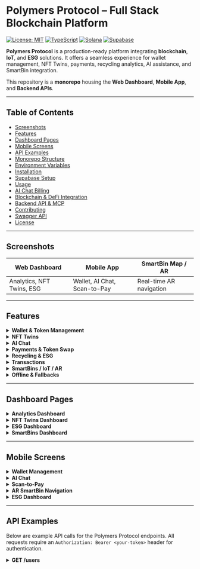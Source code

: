 # Polymers Protocol – Full Stack Blockchain Platform

[![License: MIT](https://img.shields.io/badge/License-MIT-blue.svg)](https://opensource.org/licenses/MIT)
[![TypeScript](https://img.shields.io/badge/TypeScript-4.9-blue)](https://www.typescriptlang.org/)
[![Solana](https://img.shields.io/badge/Solana-Mainnet-green)](https://solana.com/)
[![Supabase](https://img.shields.io/badge/Supabase-Postgres-3ECF8E)](https://supabase.com/)

**Polymers Protocol** is a production-ready platform integrating **blockchain**, **IoT**, and **ESG** solutions. It offers a seamless experience for wallet management, NFT Twins, payments, recycling analytics, AI assistance, and SmartBin integration.

This repository is a **monorepo** housing the **Web Dashboard**, **Mobile App**, and **Backend APIs**.

---

## Table of Contents

- [Screenshots](#screenshots)
- [Features](#features)
- [Dashboard Pages](#dashboard-pages)
- [Mobile Screens](#mobile-screens)
- [API Examples](#api-examples)
- [Monorepo Structure](#monorepo-structure)
- [Environment Variables](#environment-variables)
- [Installation](#installation)
- [Supabase Setup](#supabase-setup)
- [Usage](#usage)
- [AI Chat Billing](#ai-chat-billing)
- [Blockchain & DeFi Integration](#blockchain--defi-integration)
- [Backend API & MCP](#backend-api--mcp)
- [Contributing](#contributing)
- [Swagger API](#swagger-api)
- [License](#license)

---

## Screenshots

| **Web Dashboard** | **Mobile App** | **SmartBin Map / AR** |
|--------------------|----------------|-----------------------|
| Analytics, NFT Twins, ESG | Wallet, AI Chat, Scan-to-Pay | Real-time AR navigation |

---

## Features

<details>
<summary><strong>Wallet & Token Management</strong></summary>

- Supports **Phantom**, **Solflare**, **Backpack**, **Privy**, embedded wallet, and biometric fallback  
- Manage **SOL**, **PLY**, **CARB**, **USDC** tokens  
- Staking and NFT Twin rewards  
- Automatic updates post-blockchain actions  

</details>

<details>
<summary><strong>NFT Twins</strong></summary>

- Staking, evolution, gamification, and reward claiming  
- Rewards linked to token issuance  

</details>

<details>
<summary><strong>AI Chat</strong></summary>

- GPT-powered chat with **PLY token billing**  
- Free: 10 messages per user  
- Additional: 10 messages = 100,000 PLY  
- Saved prompts with quick-insert functionality  

</details>

<details>
<summary><strong>Payments & Token Swap</strong></summary>

- Token swaps via **Jupiter** and **Raydium**  
- Payments with **SOL**, **PLY**, **CARB**, **USDC**, or **Blinks**  
- QR/NFC scan-to-pay with manual fallback  

</details>

<details>
<summary><strong>Recycling & ESG</strong></summary>

- Track recycled items, CO2 reduction, and plastic collected  
- City-level dashboards and leaderboards  

</details>

<details>
<summary><strong>Transactions</strong></summary>

- Paginated, sortable transaction history  
- Wallet-specific views  

</details>

<details>
<summary><strong>SmartBins / IoT / AR</strong></summary>

- Real-time maps with **AR navigation**  
- Offline caching and synchronization  
- Telemetry and device status monitoring  

</details>

<details>
<summary><strong>Offline & Fallbacks</strong></summary>

- Wallet: Embedded → Privy → Biometric  
- Map: AR → Mapbox → Static images  
- Scanning: QR/NFC → Manual input  

</details>

---

## Dashboard Pages

<details>
<summary><strong>Analytics Dashboard</strong></summary>

- Real-time metrics for recycling, CO2 reduction, and token flows  
- Visualizations: Charts, graphs, and leaderboards  
- Filters for time range and wallet-specific data  

</details>

<details>
<summary><strong>NFT Twins Dashboard</strong></summary>

- View, stake, and evolve NFT Twins  
- Track rewards and gamification progress  
- Integration with **Metaplex** for NFT management  

</details>

<details>
<summary><strong>ESG Dashboard</strong></summary>

- City-level ESG metrics (CO2, plastic collected)  
- Leaderboards for recycling contributions  
- Exportable reports for compliance  

</details>

<details>
<summary><strong>SmartBins Dashboard</strong></summary>

- Real-time map of SmartBin locations  
- Telemetry data: Fill levels, device status  
- AR navigation toggle  

</details>

---

## Mobile Screens

<details>
<summary><strong>Wallet Management</strong></summary>

- View balances for **SOL**, **PLY**, **CARB**, **USDC**  
- Stake NFTs and claim rewards  
- Switch between wallets (Phantom, Solflare, etc.)  

</details>

<details>
<summary><strong>AI Chat</strong></summary>

- Chat interface with GPT-powered responses  
- View message quotas and PLY billing  
- Access saved prompts  

</details>

<details>
<summary><strong>Scan-to-Pay</strong></summary>

- QR/NFC scanning for payments  
- Manual input fallback  
- Supports **Solana Pay** and **Blinks**  

</details>

<details>
<summary><strong>AR SmartBin Navigation</strong></summary>

- AR-powered navigation to nearby SmartBins  
- Fallback to **Mapbox** or static images  
- Offline caching for map data  

</details>

<details>
<summary><strong>ESG Dashboard</strong></summary>

- Mobile-optimized ESG metrics  
- Track personal recycling contributions  
- View city-level leaderboards  

</details>

---

## API Examples

Below are example API calls for the Polymers Protocol endpoints. All requests require an `Authorization: Bearer <your-token>` header for authentication.

<details>
<summary><strong>GET /users</strong></summary>

Retrieve a list of users or a specific user’s details.

**Request**:  
```bash
curl -X GET https://api.polymers.io/users \
-H "Authorization: Bearer <your-token>"

